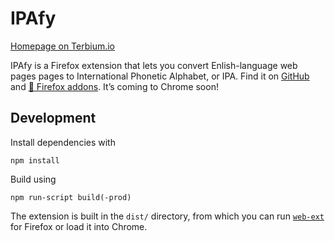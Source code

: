 # IPAfy

[Homepage on Terbium.io](https://terbium.io/2017/07/ipafy/)

IPAfy is a Firefox extension that lets you convert Enlish-language web pages pages to International Phonetic Alphabet, or IPA. Find it on [GitHub](https://github.com/MattX/ipafy) and [🦊 Firefox addons](https://addons.mozilla.org/en-US/firefox/addon/ipafy/). It’s coming to Chrome soon!

## Development

Install dependencies with

```
npm install
```

Build using

```
npm run-script build(-prod)
```

The extension is built in the `dist/` directory, from which you can run [`web-ext`](https://developer.mozilla.org/en-US/docs/Mozilla/Add-ons/WebExtensions/Getting_started_with_web-ext) for Firefox or load it into Chrome.
